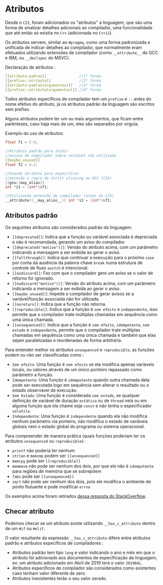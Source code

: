 # Atributos 
Desde o `C23`, foram adicionados os "atributos" a linguagem, que são uma forma de sinalizar detalhes adicionais ao compilador, uma funcionalidade que até então só existia no `C++` (adicionada no `C++11`).

Os atributos servem, similar ao `#pragma`, como uma forma padronizada e unificada de indicar detalhes ao compilador, que normalmente eram efetuados utilizando extensões de compilador (como `__attribute__` do GCC e IBM, ou `__declspec` do MSVC).

Declaração de atributos : 
```c
[[atributo-padrao]]               //1° forma
[[prefixo::atributo]]             //2° forma
[[atributo-padrao(argumentos)]]   //3° forma
[[prefixo::atributo(argumentos)]] //4° forma
```
Todos atributos específicos de compilador tem um `prefixo` e `::` antes do nome efetivo do atributo, já os atributos padrão da linguagem são escritos sem prefixo.

Alguns atributos podem ter um ou mais argumentos, que ficam entre parênteses, caso haja mais de um, eles são separados por virgula.

Exemplo do uso de atributos:
```c
float f1 = 5.4;

//Atributo padrão para inibir
//avisos do compilador sobre variável não utilizada
[[maybe_unused]]
float f2 = 9.2;

//Usando atributo para especificar
//exceção a regra de strict aliasing ao GCC (C23)
[[gnu::may_alias]]
int *i1 = (int*)&f1;

//Utilizando extensão de compilador (antes do C23)
__attribute((__may_alias__)) int *i2 = (int*)&f1;
```

## Atributos padrão
Os seguintes atributos são considerados padrão da linguagem:

- `[[deprecated]]`: Indica que a função ou variável associada é depreciada e não é recomendada, gerando um aviso do compilador.
- `[[deprecated("motivo")]]`: Versão do atributo acima, com um parâmetro indicando a mensagem a ser exibida ao gerar o aviso.
- `[[fallthrough]]`: Indica que continuar a execução para o próximo `case` por conta da ausência da palavra chave `break` numa estrutura de controle de fluxo `switch` é intencional.
- `[[nodiscard]]`: Faz com que o compilador gere um aviso se o valor de retorno for ignorado.
- `[[nodiscard("motivo")]]`: Versão do atributo acima, com um parâmetro indicando a mensagem a ser exibida ao gerar o aviso.
- `[[maybe_unused]]`: Impede o compilador de gerar avisos se a variável/função associada não for utilizada.
- `[[noreturn]]`: Indica que a função não retorna.
- `[[reproducible]]`: Indica que a função é `sem efeito` e `independente`, isso permite que o compilador trate múltiplas chamadas em sequência como uma única chamada.
- `[[unsequenced]]`: Indica que a função é `sem efeito`, `idempotente`, `sem estado` e `independente`, permite que o compilador trate múltiplas chamadas em sequência como uma única chamada e também que elas sejam paralelizadas e reordenadas de forma arbitrária.

Para entender melhor os atributos `unsequenced` e `reproducible`, as funções podem ou não ser classificadas como : 
- `Sem efeito`: Uma função é `sem efeito` se ela modifica apenas variáveis locais, ou valores através de um único ponteiro repassado como parâmetro a função.
- `Idempotente`: Uma função é `idempotente` quando outra chamada dela pode ser executada logo em sequência sem alterar o resultado ou o estado observável de execução.
- `Sem Estado`: Uma função é considerada `sem estado`, se qualquer definição de variável de duração `estática` ou de `thread` nela ou em alguma função que ela chame seja `const` e não tenha o especificador `volatile`.
- `Independente`: Uma função é `independente` quando ela não modifica nenhum parâmetro via ponteiro, não modifica o estado de variáveis globais nem o estado global do programa ou sistema operacional.

Para compreender de maneira prática (quais funções poderiam ter os atributos `unsequenced` ou `reproducible`): 
- `printf` não poderia ter nenhum
- `strlen` e `memcmp` podem ser `[[unsequenced]]`
- `memcpy` pode ser `[[reproducible]]`
- `memmove` não pode ser nenhum dos dois, por que ele não é `idempotente` para regiões de memória que se sobrepõem
- `fabs` pode ser `[[unsequenced]]`
- `sqrt` não pode ser nenhum dos dois, pois ele modifica o ambiente de ponto flutuante e pode modificar `errno`

Os exemplos acima foram retirados [dessa resposta do StackOverflow](https://stackoverflow.com/questions/76847905/what-are-the-reproducible-and-unsequenced-attributes-in-c23-and-when-sh).

## Checar atributo
Podemos checar se um atributo existe utilizando `__has_c_attribute` dentro de um `#if` ou `#elif`.

O valor resultante da expressão `__has_c_attribute` difere entre atributos padrão e atributos específicos de compiladores : 
- Atributos padrão tem tipo `long` e valor indicando o ano e mês em que o atributo foi adicionado aos documentos de especificação da linguagem, ex: um atributo adicionado em Abril de 2019 terá o valor `201904L`. 
- Atributos específicos de compilador são considerados como existentes caso tenham valor diferente de zero.
- Atributos inexistentes terão o seu valor zerado.
